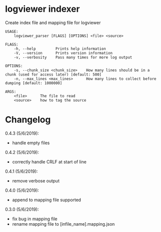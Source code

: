 # logviewer indexer

Create index file and mapping file for logviewer

```
USAGE:
    logviewer_parser [FLAGS] [OPTIONS] <file> <source>

FLAGS:
    -h, --help         Prints help information
    -V, --version      Prints version information
    -v, --verbosity    Pass many times for more log output

OPTIONS:
    -s, --chunk_size <chunk_size>    How many lines should be in a chunk (used for access later) [default: 500]
    -n, --max_lines <max_lines>      How many lines to collect before dumping [default: 1000000]

ARGS:
    <file>      The file to read
    <source>    how to tag the source
```

# Changelog

0.4.3 (5/6/2019):
  * handle empty files

0.4.2 (5/6/2019):
  * correctly handle CRLF at start of line

0.4.1 (5/6/2019):
  * remove verbose output

0.4.0 (5/6/2019):
  * append to mapping file supported

0.3.0 (5/6/2019):
  * fix bug in mapping file
  * rename mapping file to [infile_name].mapping.json
